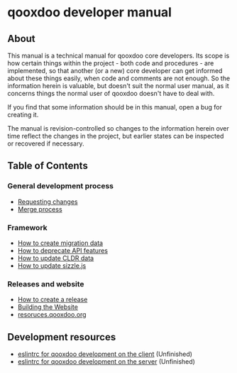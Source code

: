 # qooxdoo developer manual

## About

This manual is a technical manual for qooxdoo core developers. Its scope is
how certain things within the project - both code and procedures - are
implemented, so that another (or a new) core developer can get informed about
these things easily, when code and comments are not enough. So the information
herein is valuable, but doesn't suit the normal user manual, as it concerns
things the normal user of qooxdoo doesn't have to deal with.

If you find that some information should be in this manual, open a bug for
creating it.

The manual is revision-controlled so changes to the information herein over time
reflect the changes in the project, but earlier states can be inspected or
recovered if necessary.

## Table of Contents

### General development process
- [Requesting changes](requesting-changes.md)
- [Merge process](merge-process.md)

### Framework
- [How to create migration data](migration.md)
- [How to deprecate API features](deprecation.md)
- [How to update CLDR data](cldr_update.md)
- [How to update sizzle.js](sizzle_update.md)

### Releases and website
- [How to create a release](release.md)
- [Building the Website](website.md)
- [resoruces.qooxdoo.org](resources.qooxdoo.org.md)

## Development resources
- [eslintrc for qooxdoo development on the client](.eslinrc-browser) (Unfinished)
- [eslintrc for qooxdoo development on the server](.eslinrc-server) (Unfinished)
